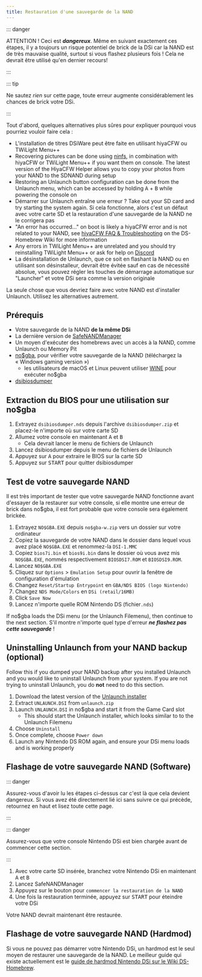 ```yaml
---
title: Restauration d'une sauvegarde de la NAND
---
```


::: danger

ATTENTION ! Ceci est ***dangereux***. Même en suivant exactement ces étapes, il y a toujours un risque potentiel de brick de la DSi car la NAND est de très mauvaise qualité, surtout si vous flashez plusieurs fois ! Cela ne devrait être utilisé qu'en dernier recours!

:::

::: tip

Ne sautez *rien* sur cette page, toute erreur augmente considérablement les chances de brick votre DSi.

:::

Tout d'abord, quelques alternatives plus sûres pour expliquer pourquoi vous pourriez vouloir faire cela :
- L'installation de titres DSiWare peut être faite en utilisant hiyaCFW ou TWiLight Menu++
- Recovering pictures can be done using [ninfs](https://github.com/ihaveamac/ninfs/releases), in combination with hiyaCFW or TWiLight Menu++ if you want them on console. The latest version of the HiyaCFW Helper allows you to copy your photos from your NAND to the SDNAND during setup
- Restoring an Unlaunch button configuration can be done from the Unlaunch menu, which can be accessed by holding <kbd class="face">A</kbd> + <kbd class="face">B</kbd> while powering the console on
- Démarrer sur Unlaunch entraîne une erreur ? Take out your SD card and try starting the system again. Si cela fonctionne, alors c'est un défaut avec votre carte SD et la restauration d'une sauvegarde de la NAND ne le corrigera pas
- "An error has occurred..." on boot is likely a hiyaCFW error and is not related to your NAND, see [hiyaCFW FAQ & Troubleshooting](https://wiki.ds-homebrew.com/hiyacfw/faq) on the DS-Homebrew Wiki for more information
- Any errors in TWiLight Menu++ are unrelated and you should try reinstalling TWiLight Menu++ or ask for help on [Discord](https://ds-homebrew.com/discord)
- La désinstallation de Unlaunch, que ce soit en flashant la NAND ou en utilisant son désinstalleur, devrait être évitée sauf en cas de nécessité absolue, vous pouvez régler les touches de démarrage automatique sur "Launcher" et votre DSi sera comme la version originale

La seule chose que vous devriez faire avec votre NAND est d'installer Unlaunch. Utilisez les alternatives autrement.

## Prérequis
- Votre sauvegarde de la NAND **de la même DSi**
- La dernière version de [SafeNANDManager](https://github.com/DS-Homebrew/SafeNANDManager/releases/latest/download/SafeNANDManager.nds)
- Un moyen d'exécuter des homebrews avec un accès à la NAND, comme Unlaunch ou Memory Pit
- [no$gba](https://problemkaputt.de/gba.htm), pour vérifier votre sauvegarde de la NAND (téléchargez la « Windows gaming version »)
   - les utilisateurs de macOS et Linux peuvent utiliser [WINE](https://winehq.org) pour exécuter no$gba
- [dsibiosdumper](http://melonds.kuribo64.net/downloads/dsibiosdumper.7z)

## Extraction du BIOS pour une utilisation sur no$gba
1. Extrayez `dsibiosdumper.nds` depuis l'archive `dsibiosdumper.zip` et placez-le n'importe où sur votre carte SD
2. Allumez votre console en maintenant <kbd class="face">A</kbd> et <kbd class="face">B</kbd>
   - Cela devrait lancer le menu de fichiers de Unlaunch
3. Lancez dsibiosdumper depuis le menu de fichiers de Unlaunch
4. Appuyez sur <kbd class="face">A</kbd> pour extraire le BIOS sur la carte SD
5. Appuyez sur <kbd>START</kbd> pour quitter dsibiosdumper

## Test de votre sauvegarde NAND
Il est très important de tester que votre sauvegarde NAND fonctionne avant d'essayer de la restaurer sur votre console, si elle montre une erreur de brick dans no$gba, il est fort probable que votre console sera également brickée.
1. Extrayez `NO$GBA.EXE` depuis `no$gba-w.zip` vers un dossier sur votre ordinateur
2. Copiez la sauvegarde de votre NAND dans le dossier dans lequel vous avez placé `NO$GBA.EXE` et renommez-la `DSI-1.MMC`
3. Copiez `bios7i.bin` et `bios9i.bin` dans le dossier où vous avez mis `NO$GBA.EXE`, nommés respectivement `BIOSDSI7.ROM` et `BIOSDSI9.ROM`.
4. Lancez `NO$GBA.EXE`
5. Cliquez sur `Options` > `Emulation Setup` pour ouvrir la fenêtre de configuration d'émulation
6. Changez `Reset/Startup Entrypoint` en `GBA/NDS BIOS (logo Nintendo)`
7. Changez `NDS Mode/Colors` en `DSi (retail/16MB)`
8. Click `Save Now`
9. Lancez n'importe quelle ROM Nintendo DS (fichier`.nds`)

If no$gba loads the DSi menu (or the Unlaunch Filemenu), then continue to the next section. S'il montre n'importe quel type d'erreur ***ne flashez pas cette sauvegarde*** !

## Uninstalling Unlaunch from your NAND backup (optional)
Follow this if you dumped your NAND backup after you installed Unlaunch and you would like to uninstall Unlaunch from your system. If you are not trying to uninstall Unlaunch, you do **not** need to do this section.
1. Download the latest version of the [Unlaunch installer](https://problemkaputt.de/unlaunch.zip)
1. Extract `UNLAUNCH.DSI` from `unlaunch.zip`
1. Launch `UNLAUNCH.DSI` in no$gba and start it from the Game Card slot
   - This should start the Unlaunch installer, which looks similar to to the Unlaunch Filemenu
1. Choose `Uninstall`
1. Once complete, choose `Power down`
1. Launch any Nintendo DS ROM again, and ensure your DSi menu loads and is working properly

## Flashage de votre sauvegarde NAND (Software)

::: danger

Assurez-vous d'avoir lu les étapes ci-dessus car c'est là que cela devient dangereux. Si vous avez été directement lié ici sans suivre ce qui précède, retournez en haut et lisez toute cette page.

:::

::: danger

Assurez-vous que votre console Nintendo DSi est bien chargée avant de commencer cette section.

:::

1. Avec votre carte SD insérée, branchez votre Nintendo DSi en maintenant <kbd class="face">A</kbd> et <kbd class="face">B</kbd>
3. Lancez SafeNANDManager
4. Appuyez sur le bouton pour `commencer la restauration de la NAND`
6. Une fois la restauration terminée, appuyez sur <kbd>START</kbd> pour éteindre votre DSi

Votre NAND devrait maintenant être restaurée.

## Flashage de votre sauvegarde NAND (Hardmod)
Si vous ne pouvez pas démarrer votre Nintendo DSi, un hardmod est le seul moyen de restaurer une sauvegarde de la NAND. Le meilleur guide qui existe actuellement est le [guide de hardmod Nintendo DSi sur le Wiki DS-Homebrew](https://wiki.ds-homebrew.com/ds-index/hardmod#nintendo-dsi).
